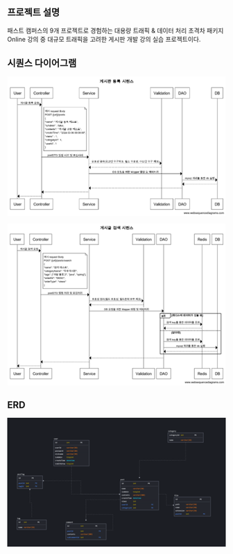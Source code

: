 ## 프로젝트 설명
패스트 캠퍼스의 9개 프로젝트로 경험하는 대용량 트래픽 & 데이터 처리 초격차 패키지 Online 강의 중 대규모 트래픽을 고려한 게시판 개발 강의 실습 프로젝트이다.

## 시퀀스 다이어그램
![게시판 등록 시퀀스 다이어그램](./img/게시판%20등록%20시퀀스.png)

![게시판 검색 시퀀스 다이어그램](./img/게시글%20검색%20시퀀스.png)

## ERD
![게시판 ERD](./img/게시판%20ERD.png)
